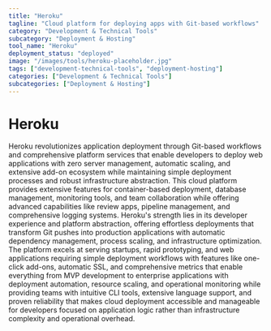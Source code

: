 ```yaml
---
title: "Heroku"
tagline: "Cloud platform for deploying apps with Git-based workflows"
category: "Development & Technical Tools"
subcategory: "Deployment & Hosting"
tool_name: "Heroku"
deployment_status: "deployed"
image: "/images/tools/heroku-placeholder.jpg"
tags: ["development-technical-tools", "deployment-hosting"]
categories: ["Development & Technical Tools"]
subcategories: ["Deployment & Hosting"]
---
```


# Heroku

Heroku revolutionizes application deployment through Git-based workflows and comprehensive platform services that enable developers to deploy web applications with zero server management, automatic scaling, and extensive add-on ecosystem while maintaining simple deployment processes and robust infrastructure abstraction. This cloud platform provides extensive features for container-based deployment, database management, monitoring tools, and team collaboration while offering advanced capabilities like review apps, pipeline management, and comprehensive logging systems. Heroku's strength lies in its developer experience and platform abstraction, offering effortless deployments that transform Git pushes into production applications with automatic dependency management, process scaling, and infrastructure optimization. The platform excels at serving startups, rapid prototyping, and web applications requiring simple deployment workflows with features like one-click add-ons, automatic SSL, and comprehensive metrics that enable everything from MVP development to enterprise applications with deployment automation, resource scaling, and operational monitoring while providing teams with intuitive CLI tools, extensive language support, and proven reliability that makes cloud deployment accessible and manageable for developers focused on application logic rather than infrastructure complexity and operational overhead.